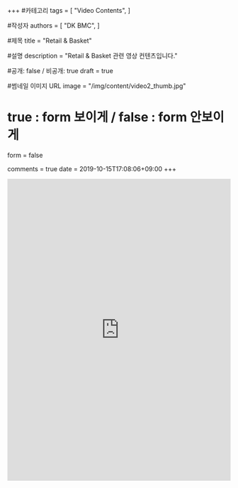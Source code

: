 +++
#카테고리
tags = [
    "Video Contents",
]

#작성자
authors = [
    "DK BMC",
]

#제목
title = "Retail & Basket"

#설명
description = "Retail & Basket 관련 영상 컨텐츠입니다."

#공개: false / 비공개: true
draft = true

#썸네일 이미지 URL
image = "/img/content/video2_thumb.jpg"

# true : form 보이게 / false : form 안보이게
form = false

comments = true
date = 2019-10-15T17:08:06+09:00
+++

<!-- 게시글 내용 -->
<iframe width="100%" height="680" src="https://www.youtube.com/embed/mmFgAMf_Y7s" frameborder="0" allow="accelerometer; autoplay; encrypted-media; gyroscope; picture-in-picture" allowfullscreen></iframe>